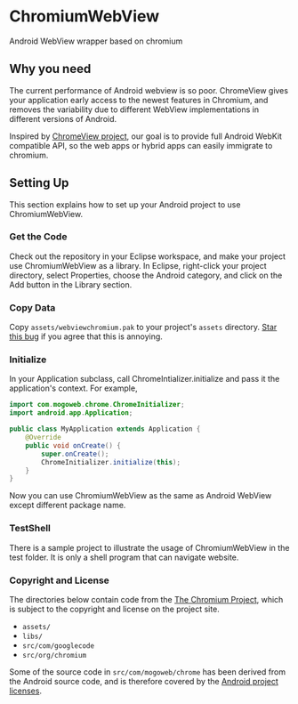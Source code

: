 ChromiumWebView
================

Android WebView wrapper based on chromium
## Why you need

The current performance of Android webview is so poor. ChromeView gives your 
application early access to the newest features in Chromium, and removes the
variability due to different WebView implementations in different versions of
Android.

Inspired by [ChromeView project](https://github.com/pwnall/chromeview), our 
goal is to provide full Android WebKit compatible API, so the web apps or 
hybrid apps can easily immigrate to chromium. 

## Setting Up

This section explains how to set up your Android project to use ChromiumWebView.

### Get the Code

Check out the repository in your Eclipse workspace, and make your project use 
ChromiumWebView as a library. In Eclipse, right-click your project directory, 
select Properties, choose the Android category, and click on the Add button 
in the Library section.

### Copy Data

Copy `assets/webviewchromium.pak` to your project's `assets` directory. [Star 
this bug](https://code.google.com/p/android/issues/detail?id=35748) if you 
agree that this is annoying.

### Initialize

In your Application subclass, call ChromeIntializer.initialize and pass it the 
application's context. For example,

```java
import com.mogoweb.chrome.ChromeInitializer;
import android.app.Application;

public class MyApplication extends Application {
    @Override
    public void onCreate() {
        super.onCreate();
        ChromeInitializer.initialize(this);
    }
}
```

Now you can use ChromiumWebView as the same as Android WebView except different
package name.

### TestShell

There is a sample project to illustrate the usage of ChromiumWebView
in the test folder. It is only a shell program that can navigate website.

### Copyright and License

The directories below contain code from the
[The Chromium Project](http://www.chromium.org/), which is subject to the
copyright and license on the project site.

* `assets/`
* `libs/`
* `src/com/googlecode`
* `src/org/chromium`

Some of the source code in `src/com/mogoweb/chrome` has been derived from the
Android source code, and is therefore covered by the
[Android project licenses](http://source.android.com/source/licenses.html).
